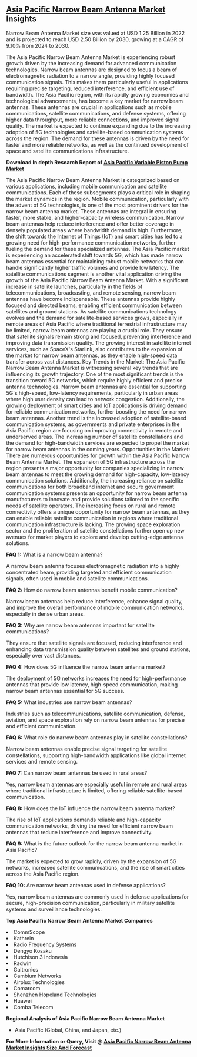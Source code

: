<h2><a href="https://www.verifiedmarketreports.com/download-sample/?rid=404804&amp;utm_source=Github-Feb&amp;utm_medium=219" target="_blank">Asia Pacific Narrow Beam Antenna Market</a> Insights</h2><p>Narrow Beam Antenna Market size was valued at USD 1.25 Billion in 2022 and is projected to reach USD 2.50 Billion by 2030, growing at a CAGR of 9.10% from 2024 to 2030.</p><p><p>The Asia Pacific Narrow Beam Antenna Market is experiencing robust growth driven by the increasing demand for advanced communication technologies. Narrow beam antennas are designed to focus a beam of electromagnetic radiation to a narrow angle, providing highly focused communication signals. This makes them particularly useful in applications requiring precise targeting, reduced interference, and efficient use of bandwidth. The Asia Pacific region, with its rapidly growing economies and technological advancements, has become a key market for narrow beam antennas. These antennas are crucial in applications such as mobile communications, satellite communications, and defense systems, offering higher data throughput, more reliable connections, and improved signal quality. The market is expected to continue expanding due to the increasing adoption of 5G technologies and satellite-based communication systems across the region. The demand for these antennas is driven by the need for faster and more reliable networks, as well as the continued development of space and satellite communications infrastructure. <p><strong>Download In depth Research Report of <a href="https://www.verifiedmarketreports.com/download-sample/?rid=236118&amp;utm_source=Pulse-Dec&amp;utm_medium=219" target="_blank">Asia Pacific Variable Piston Pump Market</a></strong></p> The Asia Pacific Narrow Beam Antenna Market is categorized based on various applications, including mobile communication and satellite communications. Each of these subsegments plays a critical role in shaping the market dynamics in the region. Mobile communication, particularly with the advent of 5G technologies, is one of the most prominent drivers for the narrow beam antenna market. These antennas are integral in ensuring faster, more stable, and higher-capacity wireless communication. Narrow beam antennas help reduce interference and offer better coverage in densely populated areas where bandwidth demand is high. Furthermore, the shift towards the Internet of Things (IoT) and smart cities has led to a growing need for high-performance communication networks, further fueling the demand for these specialized antennas. The Asia Pacific market is experiencing an accelerated shift towards 5G, which has made narrow beam antennas essential for maintaining robust mobile networks that can handle significantly higher traffic volumes and provide low latency. The satellite communications segment is another vital application driving the growth of the Asia Pacific Narrow Beam Antenna Market. With a significant increase in satellite launches, particularly in the fields of telecommunications, broadcasting, and remote sensing, narrow beam antennas have become indispensable. These antennas provide highly focused and directed beams, enabling efficient communication between satellites and ground stations. As satellite communications technology evolves and the demand for satellite-based services grows, especially in remote areas of Asia Pacific where traditional terrestrial infrastructure may be limited, narrow beam antennas are playing a crucial role. They ensure that satellite signals remain strong and focused, preventing interference and improving data transmission quality. The growing interest in satellite internet services, such as SpaceX's Starlink, also contributes to the expansion of the market for narrow beam antennas, as they enable high-speed data transfer across vast distances. Key Trends in the Market: The Asia Pacific Narrow Beam Antenna Market is witnessing several key trends that are influencing its growth trajectory. One of the most significant trends is the transition toward 5G networks, which require highly efficient and precise antenna technologies. Narrow beam antennas are essential for supporting 5G's high-speed, low-latency requirements, particularly in urban areas where high user density can lead to network congestion. Additionally, the growing deployment of smart cities and IoT applications is driving demand for reliable communication networks, further boosting the need for narrow beam antennas. Another trend is the increased adoption of satellite-based communication systems, as governments and private enterprises in the Asia Pacific region are focusing on improving connectivity in remote and underserved areas. The increasing number of satellite constellations and the demand for high-bandwidth services are expected to propel the market for narrow beam antennas in the coming years. Opportunities in the Market: There are numerous opportunities for growth within the Asia Pacific Narrow Beam Antenna Market. The expansion of 5G infrastructure across the region presents a major opportunity for companies specializing in narrow beam antennas to meet the growing demand for high-capacity, low-latency communication solutions. Additionally, the increasing reliance on satellite communications for both broadband internet and secure government communication systems presents an opportunity for narrow beam antenna manufacturers to innovate and provide solutions tailored to the specific needs of satellite operators. The increasing focus on rural and remote connectivity offers a unique opportunity for narrow beam antennas, as they can enable reliable satellite communication in regions where traditional communication infrastructure is lacking. The growing space exploration sector and the proliferation of satellite constellations further open up new avenues for market players to explore and develop cutting-edge antenna solutions. <p><strong>FAQ 1:</strong> What is a narrow beam antenna? <p>A narrow beam antenna focuses electromagnetic radiation into a highly concentrated beam, providing targeted and efficient communication signals, often used in mobile and satellite communications. <p><strong>FAQ 2:</strong> How do narrow beam antennas benefit mobile communication? <p>Narrow beam antennas help reduce interference, enhance signal quality, and improve the overall performance of mobile communication networks, especially in dense urban areas. <p><strong>FAQ 3:</strong> Why are narrow beam antennas important for satellite communications? <p>They ensure that satellite signals are focused, reducing interference and enhancing data transmission quality between satellites and ground stations, especially over vast distances. <p><strong>FAQ 4:</strong> How does 5G influence the narrow beam antenna market? <p>The deployment of 5G networks increases the need for high-performance antennas that provide low latency, high-speed communication, making narrow beam antennas essential for 5G success. <p><strong>FAQ 5:</strong> What industries use narrow beam antennas? <p>Industries such as telecommunications, satellite communication, defense, aviation, and space exploration rely on narrow beam antennas for precise and efficient communication. <p><strong>FAQ 6:</strong> What role do narrow beam antennas play in satellite constellations? <p>Narrow beam antennas enable precise signal targeting for satellite constellations, supporting high-bandwidth applications like global internet services and remote sensing. <p><strong>FAQ 7:</strong> Can narrow beam antennas be used in rural areas? <p>Yes, narrow beam antennas are especially useful in remote and rural areas where traditional infrastructure is limited, offering reliable satellite-based communication. <p><strong>FAQ 8:</strong> How does the IoT influence the narrow beam antenna market? <p>The rise of IoT applications demands reliable and high-capacity communication networks, driving the need for efficient narrow beam antennas that reduce interference and improve connectivity. <p><strong>FAQ 9:</strong> What is the future outlook for the narrow beam antenna market in Asia Pacific? <p>The market is expected to grow rapidly, driven by the expansion of 5G networks, increased satellite communications, and the rise of smart cities across the Asia Pacific region. <p><strong>FAQ 10:</strong> Are narrow beam antennas used in defense applications? <p>Yes, narrow beam antennas are commonly used in defense applications for secure, high-precision communication, particularly in military satellite systems and surveillance technologies. </p><p><strong>Top Asia Pacific Narrow Beam Antenna Market Companies</strong></p><div data-test-id=""><p><li>CommScope</li><li> Kathrein</li><li> Radio Frequency Systems</li><li> Dengyo Kosaku</li><li> Hutchison 3 Indonesia</li><li> Radwin</li><li> Galtronics</li><li> Cambium Networks</li><li> Airplux Technologies</li><li> Comarcom</li><li> Shenzhen Hopeland Technologies</li><li> Huawei</li><li> Comba Telecom</li></p><div><strong>Regional Analysis of&nbsp;Asia Pacific Narrow Beam Antenna Market</strong></div><ul><li dir="ltr"><p dir="ltr">Asia Pacific (Global, China, and Japan, etc.)</p></li></ul><p><strong>For More Information or Query, Visit @&nbsp;</strong><strong><a href="https://www.verifiedmarketreports.com/product/narrow-beam-antenna-market/?utm_source=Github-Feb&amp;utm_medium=219" target="_blank">Asia Pacific Narrow Beam Antenna Market Insights Size And Forecast</a></strong></p></div><h2>&nbsp;</h2><div data-test-id="">&nbsp;</div>
